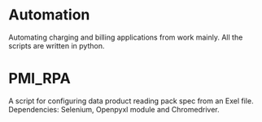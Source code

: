 # Automation
Automating charging and billing applications from work mainly. All the scripts are written in python.

# PMI_RPA
A script for configuring data product reading pack spec from an Exel file. 
Dependencies:  Selenium, Openpyxl module and Chromedriver.
